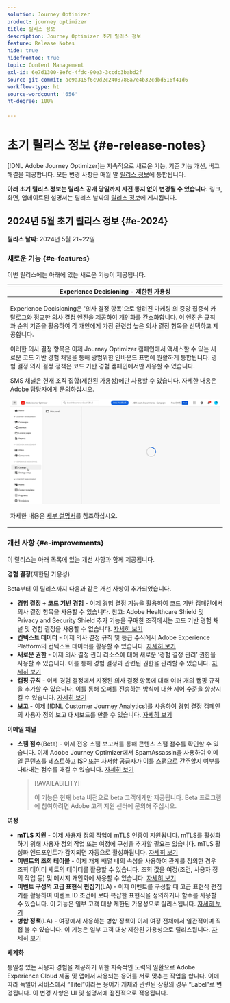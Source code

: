 ```yaml
---
solution: Journey Optimizer
product: journey optimizer
title: 릴리스 정보
description: Journey Optimizer 초기 릴리스 정보
feature: Release Notes
hide: true
hidefromtoc: true
topic: Content Management
exl-id: 6e7d1300-8efd-4fdc-90e3-3ccdc3babd2f
source-git-commit: ae9a315f6c9d2c2408788a7e4b32cdbd516f41d6
workflow-type: ht
source-wordcount: '656'
ht-degree: 100%

---
```


# 초기 릴리스 정보 {#e-release-notes}

[!DNL Adobe Journey Optimizer]는 지속적으로 새로운 기능, 기존 기능 개선, 버그 해결을 제공합니다. 모든 변경 사항은 매월 말 [릴리스 정보](release-notes.md)에 통합됩니다.

**아래 초기 릴리스 정보는 릴리스 공개 당일까지 사전 통지 없이 변경될 수 있습니다**. 링크, 화면, 업데이트된 설명서는 릴리스 날짜의 [릴리스 정보](release-notes.md)에 게시됩니다.

## 2024년 5월 초기 릴리스 정보 {#e-2024}

**릴리스 날짜**: 2024년 5월 21~22일

### 새로운 기능 {#e-features}

이번 릴리스에는 아래에 있는 새로운 기능이 제공됩니다.


<table>
<thead>
<tr>
<th><strong>Experience Decisioning - 제한된 가용성</strong><br/></th>
</tr>
</thead>
<tbody>
<tr>
<td>
<p>Experience Decisioning은 '의사 결정 항목'으로 알려진 마케팅 의 중앙 집중식 카탈로그와 정교한 의사 결정 엔진을 제공하여 개인화를 간소화합니다. 이 엔진은 규칙과 순위 기준을 활용하여 각 개인에게 가장 관련성 높은 의사 결정 항목을 선택하고 제공합니다.</p>
<p>이러한 의사 결정 항목은 이제 Journey Optimizer 캠페인에서 액세스할 수 있는 새로운 코드 기반 경험 채널을 통해 광범위한 인바운드 표면에 원활하게 통합됩니다. 경험 결정 의사 결정 정책은 코드 기반 경험 캠페인에서만 사용할 수 있습니다.</p>
<p>SMS 채널은 현재 조직 집합(제한된 가용성)에만 사용할 수 있습니다. 자세한 내용은 Adobe 담당자에게 문의하십시오.</p>
<img src="assets/do-not-localize/gif-exd.gif"/>
<p>자세한 내용은 <a href="../experience-decisioning/gs-experience-decisioning.md">세부 설명서</a>를 참조하십시오.</p>
</td>
</tr>
</tbody>
</table>


<!--table>
<thead>
<tr>
<th><strong>IP Warmup Workflow</strong><br/></th>
</tr>
</thead>
<tbody>
<tr>
<td>
<p>If you are sending email on a brand new IP address, you can now easily perform IP warmup workflows directly from the user interface. Adobe Journey Optimizer offers a standardized and efficient way to warm up your IP adresses that follows the best practices for optimal deliverability.</p>
<p>For more information, refer to the <a href="../configuration/ip-warmup-gs.md">detailed documentation</a>.</p>
</td>
</tr>
</tbody>
</table-->

<!--table>
<thead>
<tr>
<th><strong>Business rules - Beta</strong><br/></th>
</tr>
</thead>
<tbody>
<tr>
<td>
<p>You can now create granular frequency capping rules, and apply them to different types of marketing communications through rule sets. This new capability lets you control how often your audiences receive a message by setting cross-channel rules, that automatically exclude over-solicited profiles from messages and actions.</p>
<p>Business rules capability is currently available as a beta. To join the beta program, contact your Adobe representative.</p>
<p>For more information, refer to the <a href="../configuration/business-rules.md">detailed documentation</a>.</p>
</td>
</tr>
</tbody>
</table-->


<!--table>
<thead>
<tr>
<th><strong>Extended personalization data - Beta</strong><br/></th>
</tr>
</thead>
<tbody>
<tr>
<td>
<p>You can now lookup and fetch data values within Adobe Experience Platform datasets, and use these values to build conditions in Adobe Journey Optimizer. You can leverage data from a lookup dataset when a relationship has been defined using an attribute inside of an array of objects. You can specify non-profile enabled datasets for lookup. Once enabled, you can use a profile attribute as a join key to the specified dataset to retrive further data for personalization.</p>
<p>This capability is currently available as a public beta.</p>
</td>
</tr>
</tbody>
</table-->

### 개선 사항 {#e-improvements}

이 릴리스는 아래 목록에 있는 개선 사항과 함께 제공됩니다.

**경험 결정**(제한된 가용성)

Beta부터 이 릴리스까지 다음과 같은 개선 사항이 추가되었습니다.

* **경험 결정 + 코드 기반 경험** - 이제 경험 결정 기능을 활용하여 코드 기반 캠페인에서 의사 결정 항목을 사용할 수 있습니다. 참고: Adobe Healthcare Shield 및 Privacy and Security Shield 추가 기능을 구매한 조직에서는 코드 기반 경험 채널 및 경험 결정을 사용할 수 없습니다. [자세히 보기](../code-based/get-started-code-based.md)
* **컨텍스트 데이터** - 이제 의사 결정 규칙 및 등급 수식에서 Adobe Experience Platform의 컨텍스트 데이터를 활용할 수 있습니다. [자세히 보기](../experience-decisioning/context-data.md)
* **새로운 권한** - 이제 의사 결정 관리 리소스에 대해 새로운 ‘경험 결정 관리’ 권한을 사용할 수 있습니다. 이를 통해 경험 결정과 관련된 권한을 관리할 수 있습니다. [자세히 보기](../experience-decisioning/gs-experience-decisioning.md)
* **캡핑 규칙** - 이제 경험 결정에서 지정된 의사 결정 항목에 대해 여러 개의 캡핑 규칙을 추가할 수 있습니다. 이를 통해 오퍼를 전송하는 방식에 대한 제어 수준을 향상시킬 수 있습니다. [자세히 보기](../experience-decisioning/items.md#capping)
* **보고** - 이제 [!DNL Customer Journey Analytics]를 사용하여 경험 결정 캠페인의 사용자 정의 보고 대시보드를 만들 수 있습니다. [자세히 보기](../experience-decisioning/cja-reporting.md)


<!--**Decision Management**

* **Multi-rule support** - You can now add up to 10 capping rules for a given offer in Decision Management. This allows you to increase the level of control over the way offers are sent.
* **Audits** - The **Change log** tab allowing you to see all the changes that have been made to an offer or a decision has been removed. Changes related to offers and decisions can now be seen in the **Audits** menu. -->


**이메일 채널**

<!--
* **List-unsubscribe** - Following on the recent Gmail and Yahoo announcements for bulk senders, Journey Optimizer supports the "post/1-click" List-Unsubscribe option. Refer to the following pages: [Email opt-out management](../email/email-opt-out.md#unsubscribe-header) and [Configure email settings](../email/email-settings.md#list-unsubscribe)
-->

* **스팸 점수**(Beta) - 이제 전용 스팸 보고서를 통해 콘텐츠 스팸 점수를 확인할 수 있습니다. 이제 Adobe Journey Optimizer에서 SpamAssassin을 사용하여 이메일 콘텐츠를 테스트하고 ISP 또는 사서함 공급자가 이를 스팸으로 간주할지 여부를 나타내는 점수를 매길 수 있습니다. [자세히 보기](../content-management/spam-report.md)

  >[!AVAILABILITY]
  >
  >이 기능은 현재 beta 버전으로 beta 고객에게만 제공됩니다. Beta 프로그램에 참여하려면 Adobe 고객 지원 센터에 문의해 주십시오.

<!--
**Audiences**

* The use of audiences and attributes from audience composition and custom upload (CSV file) is now available for use with Healthcare Shield or Privacy and Security Shield.-->

<!--**Personalization**

* **Expression fragment** - Expression fragments are now available for the **In-app channel**. [Read more](../personalization/use-expression-fragments.md)-->

**여정**

<!--* **Merge policies** (Limited Availability)- Merge policies used by a journey are now visible and consistent throughout the journey.-->
* **mTLS 지원** - 이제 사용자 정의 작업에 mTLS 인증이 지원됩니다. mTLS를 활성화하기 위해 사용자 정의 작업 또는 여정에 구성을 추가할 필요는 없습니다. mTLS 활성화 엔드포인트가 감지되면 자동으로 활성화됩니다. [자세히 보기](../action/about-custom-action-configuration.md#mtls-protocol-support)
* **이벤트의 조회 테이블** - 이제 개체 배열 내의 속성을 사용하여 관계를 정의한 경우 조회 데이터 세트의 데이터를 활용할 수 있습니다. 조회 값을 여정(조건, 사용자 정의 작업 등) 및 메시지 개인화에 사용할 수 있습니다. [자세히 보기](../event/experience-event-schema.md#relationships_limitations)
* **이벤트 구성의 고급 표현식 편집기**(LA) - 이제 이벤트를 구성할 때 고급 표현식 편집기를 활용하여 이벤트 ID 조건에 보다 복잡한 표현식을 정의하거나 함수를 사용할 수 있습니다. 이 기능은 일부 고객 대상 제한된 가용성으로 릴리스됩니다. [자세히 보기](../event/about-creating.md)
* **병합 정책**(LA) - 여정에서 사용하는 병합 정책이 이제 여정 전체에서 일관적이며 직접 볼 수 있습니다. 이 기능은 일부 고객 대상 제한된 가용성으로 릴리스됩니다. [자세히 보기](../building-journeys/journey-gs.md#merge-policies)

**세계화**

통일성 있는 사용자 경험을 제공하기 위한 지속적인 노력의 일환으로 Adobe Experience Cloud 제품 및 앱에서 사용되는 용어를 서로 맞추는 작업을 합니다. 이에 따라 독일어 서비스에서 “Titel”이라는 용어가 개체와 관련된 상황의 경우 “Label”로 변경됩니다. 이 변경 사항은 UI 및 설명서에 점진적으로 적용됩니다.



